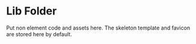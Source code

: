 # Lib Folder

Put non element code and assets here.  The skeleton template and favicon are stored here by default.
